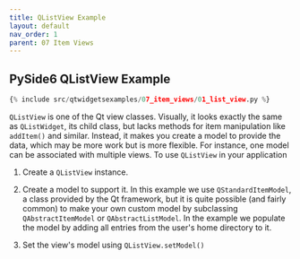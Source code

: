 ```yaml
---
title: QListView Example
layout: default
nav_order: 1
parent: 07 Item Views
---
```


## PySide6 QListView Example

```python
{% include src/qtwidgetsexamples/07_item_views/01_list_view.py %}
```

`QListView` is one of the Qt view classes. Visually, it looks exactly the same as `QListWidget`, its child class, but lacks methods for item manipulation like `addItem()` and similar. Instead, it makes you create a model to provide the data, which may be more work but is more flexible. For instance, one model can be associated with multiple views. To use `QListView` in your application

1. Create a `QListView` instance.

2. Create a model to support it. In this example we use `QStandardItemModel`, a class provided by the Qt framework, but it is quite possible (and fairly common) to make your own custom model by subclassing `QAbstractItemModel` or `QAbstractListModel`. In the example we populate the model by adding all entries from the user's home directory to it.

3. Set the view's model using `QListView.setModel()`